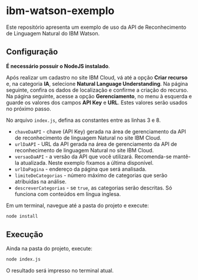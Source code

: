 # ibm-watson-exemplo

Este repositório apresenta um exemplo de uso da API de Reconhecimento de Linguagem Natural do IBM Watson.

## Configuração

**É necessário possuir o NodeJS instalado**.

Após realizar um cadastro no site IBM Cloud, vá até a opção **Criar recurso** e, na categoria **IA**, selecione **Natural Language Understanding**. Na página seguinte, confira os dados de localização e confirme a criação do recurso. Na página seguinte, acesse a opção **Gerenciamento**, no menu à esquerda e guarde os valores dos campos **API Key** e **URL**. Estes valores serão usados no próximo passo.

No arquivo `index.js`, defina as constantes entre as linhas 3 e 8.

- `chaveDaAPI` - chave (API Key) gerada na área de gerenciamento da API de reconhecimento de linguagem Natural no site IBM Cloud.
- `urlDaAPI` - URL da API gerada na área de gerenciamento da API de reconhecimento de linguagem Natural no site IBM Cloud.
- `versaoDaAPI` - a versão da API que você utilizará. Recomenda-se mantê-la atualizada. Neste exemplo fixamos a última disponível.
- `urlDaPagina` - endereço da página que será analisada.
- `limiteDeCategorias` - número máximo de categorias que serão atribuidas na análise.
- `descreverCategorias` - se `true`, as categorias serão descritas. Só funciona com conteúdos em língua inglesa.

Em um terminal, navegue até a pasta do projeto e execute:

```sh
node install
```

## Execução

Ainda na pasta do projeto, execute:

```sh
node index.js
```

O resultado será impresso no terminal atual.
